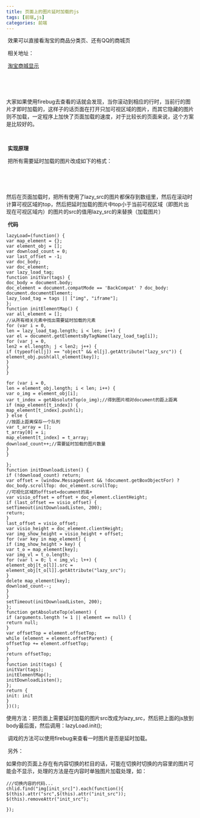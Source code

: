 ```yaml
---
title: 页面上的图片延时加载的js
tags: [前端,js]
categories: 前端
---
```

​    效果可以直接看淘宝的商品分类页、还有QQ的商城页

​    相关地址：

​    [淘宝商城显示](http://list.taobao.com/browse/30-50029375/n-1----------------------0---------yes-------g,ge3denzxhazdumzsgy3tsnzq-----------------------42-grid-commend-0-all-50029375.htm?TBG=14153.14.7&ssid=r18-s18)

​     

​    

​    大家如果使用firebug去查看的话就会发现，当你滚动到相应的行时，当前行的图片才即时加载的，这样子的话页面在打开只加可视区域的图片，而其它隐藏的图片则不加载，一定程序上加快了页面加载的速度，对于比较长的页面来说，这个方案是比较好的。

​     

​    **实现原理** 

​    把所有需要延时加载的图片改成如下的格式：

​     

​     

​    然后在页面加载时，把所有使用了lazy_src的图片都保存到数组里，然后在滚动时计算可视区域的top，然后把延时加载的图片中top小于当前可视区域（即图片出现在可视区域内）的图片的src的值用lazy_src的来替换（加载图片）

​    **代码**

```
lazyLoad=(function() { 
var map_element = {}; 
var element_obj = []; 
var download_count = 0; 
var last_offset = -1; 
var doc_body; 
var doc_element; 
var lazy_load_tag; 
function initVar(tags) { 
doc_body = document.body; 
doc_element = document.compatMode == 'BackCompat' ? doc_body: document.documentElement; 
lazy_load_tag = tags || ["img", "iframe"]; 
}; 
function initElementMap() { 
var all_element = []; 
//从所有相关元素中找出需要延时加载的元素 
for (var i = 0, 
len = lazy_load_tag.length; i < len; i++) { 
var el = document.getElementsByTagName(lazy_load_tag[i]); 
for (var j = 0, 
len2 = el.length; j < len2; j++) { 
if (typeof(el[j]) == "object" && el[j].getAttribute("lazy_src")) { 
element_obj.push(all_element[key]); 
} 
} 
} 

for (var i = 0, 
len = element_obj.length; i < len; i++) { 
var o_img = element_obj[i]; 
var t_index = getAbsoluteTop(o_img);//得到图片相对document的距上距离 
if (map_element[t_index]) { 
map_element[t_index].push(i); 
} else { 
//按距上距离保存一个队列 
var t_array = []; 
t_array[0] = i; 
map_element[t_index] = t_array; 
download_count++;//需要延时加载的图片数量 
} 
} 

}; 
function initDownloadListen() { 
if (!download_count) return; 
var offset = (window.MessageEvent && !document.getBoxObjectFor) ? doc_body.scrollTop: doc_element.scrollTop; 
//可视化区域的offtset=document的高+ 
var visio_offset = offset + doc_element.clientHeight; 
if (last_offset == visio_offset) { 
setTimeout(initDownloadListen, 200); 
return; 
} 
last_offset = visio_offset; 
var visio_height = doc_element.clientHeight; 
var img_show_height = visio_height + offset; 
for (var key in map_element) { 
if (img_show_height > key) { 
var t_o = map_element[key]; 
var img_vl = t_o.length; 
for (var l = 0; l < img_vl; l++) { 
element_obj[t_o[l]].src = element_obj[t_o[l]].getAttribute("lazy_src"); 
} 
delete map_element[key]; 
download_count--; 
} 
} 
setTimeout(initDownloadListen, 200); 
}; 
function getAbsoluteTop(element) { 
if (arguments.length != 1 || element == null) { 
return null; 
} 
var offsetTop = element.offsetTop; 
while (element = element.offsetParent) { 
offsetTop += element.offsetTop; 
} 
return offsetTop; 
} 
function init(tags) { 
initVar(tags); 
initElementMap(); 
initDownloadListen(); 
}; 
return { 
init: init 
} 
})();
```

​    使用方法：把页面上需要延时加载的图片src改成为lazy_src，然后把上面的js放到body最后面，然后调用：lazyLoad.init();

​    调戏的方法可以使用firebug来查看一时图片是否是延时加载。

​    另外：

​    如果你的页面上存在有内容切换的栏目的话，可能在切换时切换的内容里的图片可能会不显示，处理的方法是在内容时单独图片加载处理，如：

```
///切换内容的代码... 
chlid.find("img[init_src]").each(function(){ 
$(this).attr("src",$(this).attr("init_src")); 
$(this).removeAttr("init_src"); 

});
```

